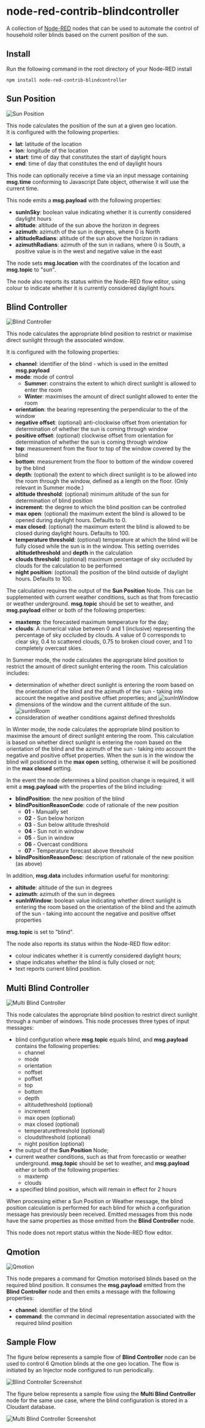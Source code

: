 # node-red-contrib-blindcontroller
A collection of <a href="http://nodered.org" target="_new">Node-RED</a> nodes that can be used to automate the control of  household roller blinds based on the current position of the sun.

Install
-------

Run the following command in the root directory of your Node-RED install

    npm install node-red-contrib-blindcontroller

Sun Position
------------

![Sun Position](./docs/sunpos.png)

This node calculates the position of the sun at a given geo location.  
It is configured with the following properties:
* <b>lat</b>: latitude of the location
* <b>lon</b>: longitude of the location
* <b>start</b>: time of day that constitutes the start of daylight hours
* <b>end</b>: time of day that constitutes the end of daylight hours

This node can optionally receive a time via an input message containing **msg.time** conforming to Javascript Date object, otherwise it will use the current time.

This node emits a <b>msg.payload</b> with the following properties:
* <b>sunInSky</b>: boolean value indicating whether it is currently considered daylight hours
* <b>altitude</b>: altitude of the sun above the horizon in degrees
* <b>azimuth</b>: azimuth of the sun in degrees, where 0 is North
* <b>altitudeRadians</b>: altitude of the sun above the horizon in radians
* <b>azimuthRadians</b>: azimuth of the sun in radians, where 0 is South, a positive value is in the west and negative value in the east

The node sets <b>msg.location</b> with the coordinates of the location and <b>msg.topic</b> to "sun".

The node also reports its status within the Node-RED flow editor, using colour to indicate whether it is currently considered daylight hours.

Blind Controller
----------------

![Blind Controller](./docs/blindcontroller.png)

This node calculates the appropriate blind position to restrict or maximise direct sunlight through the associated window.

It is configured with the following properties:
* <b>channel</b>: identifier of the blind - which is used in the emitted <b>msg.payload</b>
* <b>mode</b>: mode of control
    * <b>Summer</b>: constrains the extent to which direct sunlight is allowed to enter the room
    * <b>Winter</b>: maximises the amount of direct sunlight allowed to enter the room
* <b>orientation</b>: the bearing representing the perpendicular to the of the window
* <b>negative offset</b>: (optional) anti-clockwise offset from orientation for determination of whether the sun is coming through window
* <b>positive offset</b>: (optional) clockwise offset from orientation for determination of whether the sun is coming through window
* <b>top</b>: measurement from the floor to top of the window covered by the blind
* <b>bottom</b>: measurement from the floor to bottom of the window covered by the blind
* <b>depth</b>: (optional) the extent to which direct sunlight is to be allowed into the room through the window, defined as a length on the floor.  (Only relevant in Summer mode.)
* <b>altitude threshold</b>: (optional) minimum altitude of the sun for determination of blind position
* <b>increment</b>: the degree to which the blind position can be controlled
* <b>max open</b>: (optional) the maximum extent the blind is allowed to be opened during daylight hours.  Defaults to 0.
* <b>max closed</b>: (optional) the maximum extent the blind is allowed to be closed during daylight hours.  Defaults to 100.
* <b>temperature threshold</b>: (optional) temperature at which the blind will be fully closed while the sun is in the window.  This setting overrides <b>altitudethreshold</b> and <b>depth</b> in the calculation
* <b>clouds threshold</b>: (optional) maximum percentage of sky occluded by clouds for the calculation to be performed
* <b>night position</b>: (optional) the position of the blind outside of daylight hours. Defaults to 100.

The calculation requires the output of the <b>Sun Position</b> Node.  This can be supplemented with current weather conditions, such as that from forecastio or weather underground.  <b>msg.topic</b> should be set to weather, and <b>msg.payload</b> either or both of the following properties:
* <b>maxtemp</b>: the forecasted maximum temperature for the day;
* <b>clouds</b>: A numerical value between 0 and 1 (inclusive) representing the percentage of sky occluded by clouds. A value of 0 corresponds to clear sky, 0.4 to scattered clouds, 0.75 to broken cloud cover, and 1 to completely overcast skies.

In Summer mode, the node calculates the appropriate blind position to restrict the amount of direct sunlight entering the room.  This calculation includes:
* determination of whether direct sunlight is entering the room based on the orientation of the blind and the azimuth of the sun - taking into account the negative and positive offset properties; and
![sunInWindow](./docs/sunInWindow.jpg)
* dimensions of the window and the current altitude of the sun.
![sunInRoom](./docs/sunInRoom.jpg)
* consideration of weather conditions against defined thresholds

In Winter mode, the node calculates the appropriate blind position to maximise the amount of direct sunlight entering the room. This calculation is based on whether direct sunlight is entering the room based on the orientation of the blind and the azimuth of the sun - taking into account the negative and positive offset properties.  When the sun is in the window the blind will positioned in the <b>max open</b> setting, otherwise it will be positioned in the <b>max closed</b> setting.

In the event the node determines a blind position change is required, it will emit a <b>msg.payload</b> with the properties of the blind including:
* <b>blindPosition</b>: the new position of the blind
* <b>blindPositionReasonCode</b>: code of rationale of the new position
    * <b>01</b> - Manually set
    * <b>02</b> - Sun below horizon
    * <b>03</b> - Sun below altitude threshold
    * <b>04</b> - Sun not in window
    * <b>05</b> - Sun in window
    * <b>06</b> - Overcast conditions
    * <b>07</b> - Temperature forecast above threshold
* <b>blindPositionReasonDesc</b>: description of rationale of the new position (as above)

In addition, <b>msg.data</b> includes information useful for monitoring:
* <b>altitude</b>: altitude of the sun in degrees
* <b>azimuth</b>: azimuth of the sun in degrees
* <b>sunInWindow</b>: boolean value indicating whether direct sunlight is entering the room based on the orientation of the blind and the azimuth of the sun - taking into account the negative and positive offset properties

<b>msg.topic</b> is set to "blind".

The node also reports its status within the Node-RED flow editor:
* colour indicates whether it is currently considered daylight hours;
* shape indicates whether the blind is fully closed or not;
* text reports current blind position.

Multi Blind Controller
----------------------

![Multi Blind Controller](./docs/multiblindcontroller.png)

This node calculates the appropriate blind position to restrict direct sunlight through a number of windows.  This node processes three types of input messages:
* blind configuration where <b>msg.topic</b> equals blind, and <b>msg.payload</b> contains the following properties:
    * channel
    * mode
    * orientation
    * noffset
    * poffset
    * top
    * bottom
    * depth
    * altitudethreshold (optional)
    * increment
    * max open (optional)
    * max closed (optional)
    * temperaturethreshold (optional)
    * cloudsthreshold (optional)
    * night position (optional)
* the output of the <b>Sun Position</b> Node;
* current weather conditions, such as that from forecastio or weather underground.  <b>msg.topic</b> should be set to weather, and <b>msg.payload</b> either or both of the following properties:
    * maxtemp
    * clouds
* a specified blind position, which will remain in effect for 2 hours

When processing either a Sun Position or Weather message, the blind position calculation is performed for each blind for which a configuration message has previously been received.  Emitted messages from this node have the same properties as those emitted from the <b>Blind Controller</b> node.

This node does not report status within the Node-RED flow editor.

Qmotion
-------

![Qmotion](./docs/qmotion.png)

This node prepares a command for Qmotion motorised blinds based on the required blind position.  It consumes the <b>msg.payload</b> emitted from the <b>Blind Controller</b> node and then emits a message with the following properties:
* <b>channel</b>: identifier of the blind
* <b>command</b>: the command in decimal representation associated with the required blind position

Sample Flow
-----------

The figure below represents a sample flow of <b>Blind Controller</b> node can be used to control 6 Qmotion blinds at the one geo location.  The flow is initiated by an Injector node configured to run periodically.

![Blind Controller Screenshot](./docs/sample-flow.png)

The figure below represents a sample flow using the <b>Multi Blind Controller</b> node for the same use case, where the blind configuration is stored in a Cloudant database.

![Multi Blind Controller Screenshot](./docs/sample-flow2.png)
